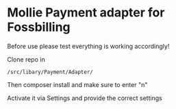 # Mollie Payment adapter for Fossbilling

Before use please test everything is working accordingly!

Clone repo in 
```
/src/libary/Payment/Adapter/
```

Then composer install and make sure to enter "n" 

Activate it via Settings and provide the correct settings

